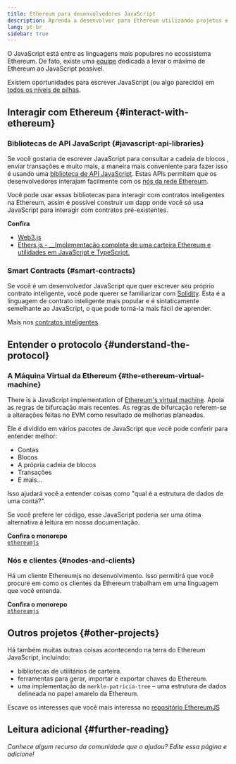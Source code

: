 ```yaml
---
title: Ethereum para desenvolvedores JavaScript
description: Aprenda a desenvolver para Ethereum utilizando projetos e ferramentas baseados em JavaScript.
lang: pt-br
sidebar: true
---
```


O JavaScript está entre as linguagens mais populares no ecossistema Ethereum. De fato, existe uma [equipe](https://github.com/ethereumjs) dedicada a levar o máximo de Ethereum ao JavaScript possível.

Existem oportunidades para escrever JavaScript (ou algo parecido) em [todos os níveis de pilhas](/developers/docs/ethereum-stack/).

## Interagir com Ethereum {#interact-with-ethereum}

### Bibliotecas de API JavaScript {#javascript-api-libraries}

Se você gostaria de escrever JavaScript para consultar a cadeia de blocos , enviar transações e muito mais, a maneira mais conveniente para fazer isso é usando uma [biblioteca de API JavaScript](/developers/docs/apis/javascript/). Estas APIs permitem que os desenvolvedores interajam facilmente com os [nós da rede Ethereum](/developers/docs/nodes-and-clients/).

Você pode usar essas bibliotecas para interagir com contratos inteligentes na Ethereum, assim é possível construir um dapp onde você só usa JavaScript para interagir com contratos pré-existentes.

**Confira**

- [Web3.js](https://web3js.readthedocs.io/)
- [Ethers.js - \_\_Implementação completa de uma carteira Ethereum e utilidades em JavaScript e TypeScript.](https://docs.ethers.io/)

### Smart Contracts {#smart-contracts}

Se você é um desenvolvedor JavaScript que quer escrever seu próprio contrato inteligente, você pode querer se familiarizar com [Solidity](https://solidity.readthedocs.io). Esta é a linguagem de contrato inteligente mais popular e é sintaticamente semelhante ao JavaScript, o que pode torná-la mais fácil de aprender.

Mais nos [contratos inteligentes](/developers/docs/smart-contracts/).

## Entender o protocolo {#understand-the-protocol}

### A Máquina Virtual da Ethereum {#the-ethereum-virtual-machine}

There is a JavaScript implementation of [Ethereum's virtual machine](/developers/docs/evm/). Apoia as regras de bifurcação mais recentes. As regras de bifurcação referem-se a alterações feitas no EVM como resultado de melhorias planeadas.

Ele é dividido em vários pacotes de JavaScript que você pode conferir para entender melhor:

- Contas
- Blocos
- A própria cadeia de blocos
- Transações
- E mais...

Isso ajudará você a entender coisas como "qual é a estrutura de dados de uma conta?".

Se você prefere ler código, esse JavaScript poderia ser uma ótima alternativa à leitura em nossa documentação.

**Confira o monorepo**  
[`ethereumjs`](https://github.com/ethereumjs/ethereumjs-vm)

### Nós e clientes {#nodes-and-clients}

Há um cliente Ethereumjs no desenvolvimento. Isso permitirá que você procure em como os clientes da Ethereum trabalham em uma linguagem que você entenda.

**Confira o monorepo**  
[`ethereumjs`](https://github.com/ethereumjs/ethereumjs-client)

## Outros projetos {#other-projects}

Há também muitas outras coisas acontecendo na terra do Ethereum JavaScript, incluindo:

- bibliotecas de utilitários de carteira.
- ferramentas para gerar, importar e exportar chaves do Ethereum.
- uma implementação da `merkle-patricia-tree` – uma estrutura de dados delineada no papel amarelo da Ethereum.

Escave os interesses que você mais interessa no [repositório EthereumJS](https://github.com/ethereumjs)

## Leitura adicional {#further-reading}

_Conhece algum recurso da comunidade que o ajudou? Edite essa página e adicione!_
